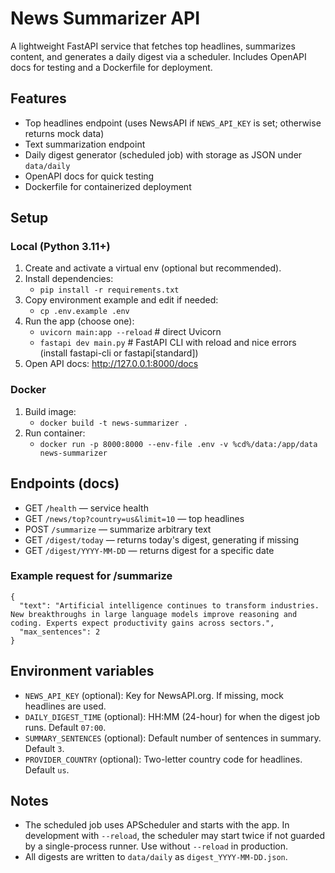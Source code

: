 # News Summarizer API

A lightweight FastAPI service that fetches top headlines, summarizes content, and generates a daily digest via a scheduler. Includes OpenAPI docs for testing and a Dockerfile for deployment.

## Features
- Top headlines endpoint (uses NewsAPI if `NEWS_API_KEY` is set; otherwise returns mock data)
- Text summarization endpoint
- Daily digest generator (scheduled job) with storage as JSON under `data/daily`
- OpenAPI docs for quick testing
- Dockerfile for containerized deployment

## Setup

### Local (Python 3.11+)
1. Create and activate a virtual env (optional but recommended).
2. Install dependencies:
   - `pip install -r requirements.txt`
3. Copy environment example and edit if needed:
   - `cp .env.example .env`
4. Run the app (choose one):
   - `uvicorn main:app --reload`  # direct Uvicorn
   - `fastapi dev main.py`        # FastAPI CLI with reload and nice errors (install fastapi-cli or fastapi[standard])
5. Open API docs: http://127.0.0.1:8000/docs

### Docker
1. Build image:
   - `docker build -t news-summarizer .`
2. Run container:
   - `docker run -p 8000:8000 --env-file .env -v %cd%/data:/app/data news-summarizer`

## Endpoints (docs)
- GET `/health` — service health
- GET `/news/top?country=us&limit=10` — top headlines
- POST `/summarize` — summarize arbitrary text
- GET `/digest/today` — returns today's digest, generating if missing
- GET `/digest/YYYY-MM-DD` — returns digest for a specific date

### Example request for /summarize
```
{
  "text": "Artificial intelligence continues to transform industries. New breakthroughs in large language models improve reasoning and coding. Experts expect productivity gains across sectors.",
  "max_sentences": 2
}
```

## Environment variables
- `NEWS_API_KEY` (optional): Key for NewsAPI.org. If missing, mock headlines are used.
- `DAILY_DIGEST_TIME` (optional): HH:MM (24-hour) for when the digest job runs. Default `07:00`.
- `SUMMARY_SENTENCES` (optional): Default number of sentences in summary. Default `3`.
- `PROVIDER_COUNTRY` (optional): Two-letter country code for headlines. Default `us`.

## Notes
- The scheduled job uses APScheduler and starts with the app. In development with `--reload`, the scheduler may start twice if not guarded by a single-process runner. Use without `--reload` in production.
- All digests are written to `data/daily` as `digest_YYYY-MM-DD.json`.